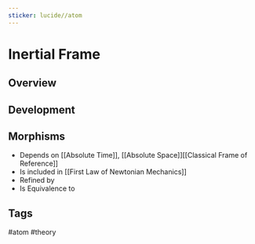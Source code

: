```yaml
---
sticker: lucide//atom
---
```

# Inertial Frame
## Overview

## Development

## Morphisms
- Depends on [[Absolute Time]], [[Absolute Space]][[Classical Frame of Reference]]
- Is included in [[First Law of Newtonian Mechanics]]
- Refined by
- Is Equivalence to

## Tags
#atom #theory 